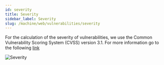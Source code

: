 ```yaml
---
id: severity
title: Severity
sidebar_label: Severity
slug: /machine/web/vulnerabilities/severity
---
```


For the calculation of the
severity of vulnerabilities,
we use the Common Vulnerability
Scoring System (CVSS) version 3.1.
For more information go to the
following [link](/machine/web/vulnerabilities/new-vulnerability-types/new-vuln-severity/)

![Severity](https://res.cloudinary.com/fluid-attacks/image/upload/v1671815015/docs/web/vulnerabilities/management/severity_section.png)
